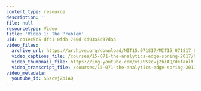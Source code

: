 ```yaml
---
content_type: resource
description: ''
file: null
resourcetype: Video
title: 'Video 1: The Problem'
uid: cb1ec5c5-dfc1-0fdb-760d-4d93a5d37daa
video_files:
  archive_url: https://archive.org/download/MIT15.071S17/MIT15_071S17_Session_9.4.02_300k.mp4
  video_captions_file: /courses/15-071-the-analytics-edge-spring-2017/090ec21207ec5a868d99bec711a6f256_SSzcvj2biAQ.vtt
  video_thumbnail_file: https://img.youtube.com/vi/SSzcvj2biAQ/default.jpg
  video_transcript_file: /courses/15-071-the-analytics-edge-spring-2017/9eb26ea62fea842bdf2b0e9108434f3c_SSzcvj2biAQ.pdf
video_metadata:
  youtube_id: SSzcvj2biAQ
---
```


